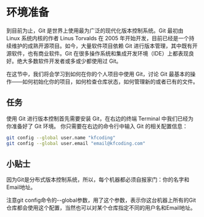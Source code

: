 # 环境准备
到目前为止，Git 是世界上使用最为广泛的现代化版本控制系统。Git 最初由 Linux 系统内核的作者 Linus Torvalds 在 2005 年开始开发，目前已经是一个持续维护的成熟开源项目。如今，大量软件项目依赖 Git 进行版本管理，其中既有开源软件，也有商业软件。Git 在很多操作系统和集成开发环境（IDE）上都表现良好。绝大多数软件开发者或多或少都使用过 Git。

在这节中，我们将会学习到如何在你的个人项目中使用 Git，讨论 Git 最基本的操作——如何初始化你的项目，如何检查仓库状态，如何管理新的或者已有的文件。

## 任务
使用 Git 进行版本控制首先需要安装 Git，在右边的终端 Terminal 中我们已经为你准备好了 Git 环境。
你只需要在右边的命令行中输入 Git 的相关配置信息：
```bash
git config --global user.name "kfcoding"
git config --global user.email "email@kfcoding.com"
```

## 小贴士
因为Git是分布式版本控制系统，所以，每个机器都必须自报家门：你的名字和Email地址。

注意git config命令的--global参数，用了这个参数，表示你这台机器上所有的Git仓库都会使用这个配置，当然也可以对某个仓库指定不同的用户名和Email地址。
